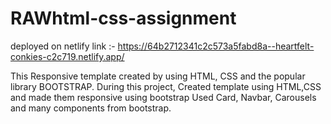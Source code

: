 # RAWhtml-css-assignment
deployed on netlify
link :- https://64b2712341c2c573a5fabd8a--heartfelt-conkies-c2c719.netlify.app/

This Responsive template created by using HTML, CSS and the popular library BOOTSTRAP.
During this project,
Created template using HTML,CSS and made them responsive using bootstrap
Used Card, Navbar, Carousels and many components from bootstrap.
